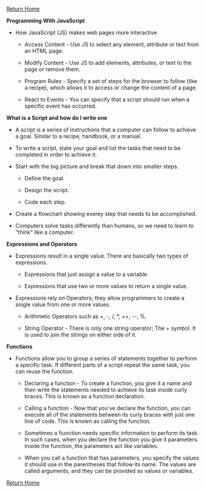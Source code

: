 [Return Home](https://d-d-wolfe.github.io/learning-journal/)

**Programming With JavaScript**

- How JavaScript (JS) makes web pages more interactive

  - Access Content - Use JS to select any element, attribute or text from
    an HTML page.
  
  - Modify Content - Use JS to add elements, attributes, or text to the page
    or remove them.

  - Program Rules - Specify a set of steps for the browser to follow (like
    a recipe), which allows it to access or change the content of a page.

  - React to Events - You can specify that a script should run when a 
    specific event has occurred.

**What is a Script and how do I write one**

- A script is a series of instructions that a computer can follow to achieve
  a goal. Similar to a recipe, handbook, or a manual.

- To write a script, state your goal and list the tasks that need to be 
  completed in order to achieve it.

- Start with the big picture and break that down into smaller steps.

    - Define the goal.

    - Design the script.

    - Code each step.

- Create a flowchart showing everey step that needs to be accomplished.

- Computers solve tasks differently than humans, so we need to learn to 
  "think" like a computer.

**Expressions and Operators**

- Expressions result in a single value. There are basically two types of 
  expressions.

  - Expressions that just assign a value to a variable.

  - Expressions that use two or more values to return a single value.

- Expressions rely on Operators; they allow programmers to create a single
  value from one or more values.
  - Arithmetic Operators such as +, -, /, *, ++, --, %.

  - String Operator - There is only one string operator; The + symbol. It
    is used to join the strings on either side of it.

**Functions**

- Functions allow you to group a series of statements together to perform a 
  specific task. If different parts of a script repeat the same task, you
  can reuse the function.

  - Declaring a function - To create a function, you give it a name and then
    write the statements needed to achieve its task inside curly braces. This
    is known as a function declaration.

  - Calling a function - Now that you've declare the function, you can 
    execute all of the statements between its curly braces with just one line of code. This is known as calling the function.

  - Sometimes a fiunction needs specific information to perform its task. In
    such cases, when you declare the function you give it parameters. Inside
    the function, the parameters act like variables.

  - When you call a function that has parameters, you specify the values it
    should use in the parentheses that follow its name. The values are called arguments, and they can be provided as values or variables.

[Return Home](https://d-d-wolfe.github.io/learning-journal/)

  